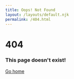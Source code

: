 ```yaml
---
title: Oops! Not Found
layout: /layouts/default.njk
permalink: /404.html
---
```

# 404
### This page doesn't exist! 
[Go home](/)